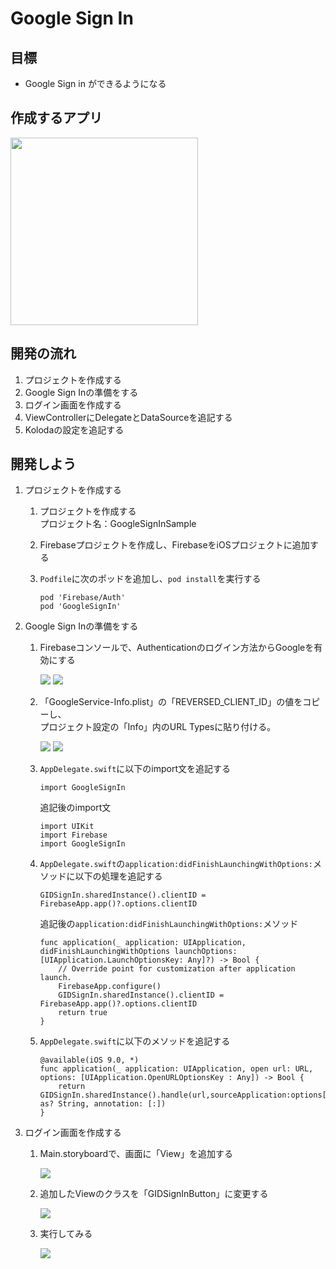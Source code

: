 # Google Sign In

## 目標
- Google Sign in ができるようになる

## 作成するアプリ
<img src="./img/KolodaProject.gif" width="300px">

## 開発の流れ
1. プロジェクトを作成する
2. Google Sign Inの準備をする
3. ログイン画面を作成する
4. ViewControllerにDelegateとDataSourceを追記する
5. Kolodaの設定を追記する

## 開発しよう

1. プロジェクトを作成する

	1. プロジェクトを作成する  
	プロジェクト名：GoogleSignInSample
	
	2. Firebaseプロジェクトを作成し、FirebaseをiOSプロジェクトに追加する

	3. ```Podfile```に次のポッドを追加し、```pod install```を実行する

		```
		pod 'Firebase/Auth'
		pod 'GoogleSignIn'
		```

2. Google Sign Inの準備をする
	
	1. Firebaseコンソールで、Authenticationのログイン方法からGoogleを有効にする

		<img src="./img/Firebase12.png" />
		
		<img src="./img/Firebase13.png" />
		
	2. 「GoogleService-Info.plist」の「REVERSED_CLIENT_ID」の値をコピーし、  
	プロジェクト設定の「Info」内のURL Typesに貼り付ける。
	
		<img src="./img/Firebase14.png" />
		
		<img src="./img/Firebase15.png" />
		
	3. ```AppDelegate.swift```に以下のimport文を追記する

		```
		import GoogleSignIn
		```
		
		追記後のimport文
		
		```
		import UIKit
		import Firebase
		import GoogleSignIn
		```
		
	4. ```AppDelegate.swift```の```application:didFinishLaunchingWithOptions:```メソッドに以下の処理を追記する
	
		```
		GIDSignIn.sharedInstance().clientID = FirebaseApp.app()?.options.clientID
		```
		
		追記後の```application:didFinishLaunchingWithOptions:```メソッド
		
		```
		func application(_ application: UIApplication, didFinishLaunchingWithOptions launchOptions: [UIApplication.LaunchOptionsKey: Any]?) -> Bool {
			// Override point for customization after application launch.
			FirebaseApp.configure()
			GIDSignIn.sharedInstance().clientID = FirebaseApp.app()?.options.clientID
			return true
		}
		```
		
	5. ```AppDelegate.swift```に以下のメソッドを追記する

		```
		@available(iOS 9.0, *)
		func application(_ application: UIApplication, open url: URL, options: [UIApplication.OpenURLOptionsKey : Any]) -> Bool {
			return GIDSignIn.sharedInstance().handle(url,sourceApplication:options[UIApplication.OpenURLOptionsKey.sourceApplication] as? String, annotation: [:])
		}
		```
		
3. ログイン画面を作成する

	1. Main.storyboardで、画面に「View」を追加する

		<img src="./img/Firebase16.gif" />
		
	2. 追加したViewのクラスを「GIDSignInButton」に変更する

		<img src="./img/Firebase17.png" />
		
	3. 実行してみる

		<img src="./img/Firebase18.png" />